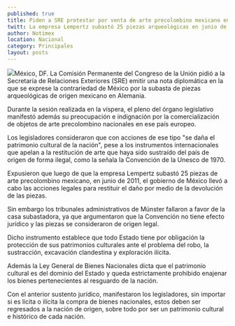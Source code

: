 ```yaml
---
published: true
title: Piden a SRE protestar por venta de arte precolombino mexicano en Alemania
twitt: La empresa Lempertz subastó 25 piezas arqueológicas en junio de 2011 y recientemente un tribunal de Münster aprobó esta transacción.
author: Notimex
location: Nacional
category: Principales
layout: posts
---
```


![](http://i.imgur.com/MGLC7Lpm.jpg)México, DF. La Comisión Permanente del Congreso de la Unión pidió a la Secretaría de Relaciones Exteriores (SRE) emitir una nota diplomática en la que se exprese la contrariedad de México por la subasta de piezas arqueológicas de origen mexicano en Alemania.

Durante la sesión realizada en la víspera, el pleno del órgano legislativo manifestó además su preocupación e indignación por la comercialización de objetos de arte precolombino nacionales en ese país europeo.

Los legisladores consideraron que con acciones de ese tipo "se daña el patrimonio cultural de la nación", pese a los instrumentos internacionales que apelan a la restitución de arte que haya sido sustraído del país de origen de forma ilegal, como la señala la Convención de la Unesco de 1970.

Expusieron que luego de que la empresa Lempertz subastó 25 piezas de arte precolombino mexicano, en junio de 2011, el gobierno de México llevó a cabo las acciones legales para restituir el daño por medio de la devolución de las piezas.

Sin embargo los tribunales administrativos de Münster fallaron a favor de la casa subastadora, ya que argumentaron que la Convención no tiene efecto jurídico y las piezas se consideraron de origen legal.

Dicho instrumento establece que todo Estado tiene por obligación la protección de sus patrimonios culturales ante el problema del robo, la sustracción, excavación clandestina y exploración ilícita.

Además la Ley General de Bienes Nacionales dicta que el patrimonio cultural es del dominio del Estado y queda estrictamente prohibido enajenar los bienes pertenecientes al resguardo de la nación.

Con el anterior sustento jurídico, manifestaron los legisladores, sin importar si es lícita o ilícita la compra de bienes nacionales, estos deben ser regresados a la nación de origen, sobre todo por ser un patrimonio cultural e histórico de cada nación.

